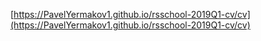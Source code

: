 [https://PavelYermakov1.github.io/rsschool-2019Q1-cv/cv](https://PavelYermakov1.github.io/rsschool-2019Q1-cv/cv)